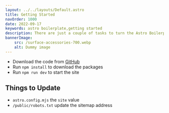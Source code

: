 ```yaml
---
layout: ../../layouts/Default.astro
title: Getting Started
navOrder: 1000
date: 2022-09-17
keywords: astro boilerplate,getting started
description: There are just a couple of tasks to turn the Astro Boilerplate into your own working website.
bannerImage:
    src: /surface-accessories-700.webp
    alt: Dummy image
---
```


- Download the code from [GitHub](https://github.com/Steve-Fenton/astro-boilerplate)
- Run `npm install` to download the packages
- Run `npm run dev` to start the site

## Things to Update

- `astro.config.mjs` the `site` value
- `/public/robots.txt` update the sitemap address